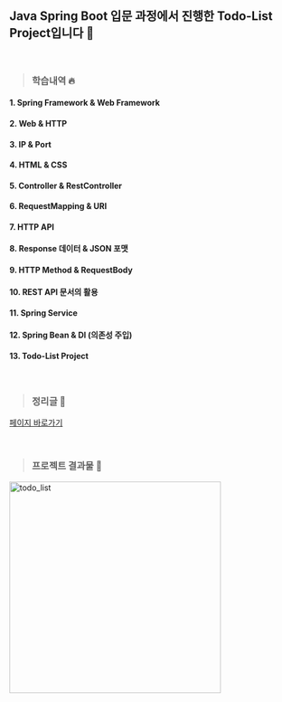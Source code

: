 ## Java Spring Boot 입문 과정에서 진행한 Todo-List Project입니다 📄
<br>

> ### 학습내역 🔥
#### 1. Spring Framework & Web Framework
#### 2. Web & HTTP
#### 3. IP & Port
#### 4. HTML & CSS
#### 5. Controller & RestController
#### 6. RequestMapping & URI
#### 7. HTTP API
#### 8. Response 데이터 & JSON 포맷
#### 9. HTTP Method & RequestBody
#### 10. REST API 문서의 활용
#### 11. Spring Service
#### 12. Spring Bean & DI (의존성 주입)
#### 13. Todo-List Project

<br>

> ### 정리글 📝
<a href = "https://large-purpose-505.notion.site/Java-Spring-Boot-d85eab37148842a5ac6daa7a71d3fccd?pvs=4">페이지 바로가기 </a>

<br>

> ### 프로젝트 결과물 💫

<img width="374" alt="todo_list" src="https://github.com/bbbang105/Todo_List_SpirngBoot_Basic_Project/assets/113084292/4adfdf29-05ac-48f1-b509-853792c674e9">

